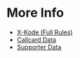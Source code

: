 # More Info
* [X-Kode (Full Rules)](/system/kode)
* [Callcard Data](/system/cards)
* [Supporter Data](/system/supporters)